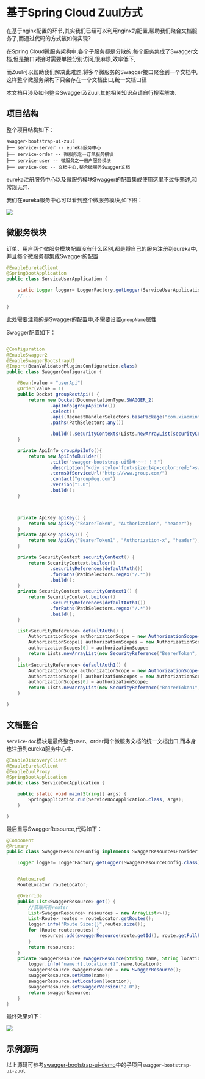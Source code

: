 # 基于Spring Cloud Zuul方式

在基于nginx配置的环节,其实我们已经可以利用nginx的配置,帮助我们聚合文档服务了,而通过代码的方式该如何实现?

在Spring Cloud微服务架构中,各个子服务都是分散的,每个服务集成了Swagger文档,但是接口对接时需要单独分别访问,很麻烦,效率低下,

而Zuul可以帮助我们解决此难题,将多个微服务的Swagger接口聚合到一个文档中,这样整个微服务架构下只会存在一个文档出口,统一文档口径

本文档只涉及如何整合Swagger及Zuul,其他相关知识点请自行搜索解决.

## 项目结构

整个项目结构如下：

```text
swagger-bootstrap-ui-zuul
├── service-server -- eureka服务中心
├── service-order -- 微服务之一订单服务模块
├── service-user -- 微服务之一用户服务模块
├── service-doc -- 文档中心,整合微服务Swagger文档

```

eureka注册服务中心以及微服务模块Swagger的配置集成使用这里不过多骜述,和常规无异.

我们在eureka服务中心可以看到整个微服务模块,如下图：

![](/knife4j/images/front/eureka.png)


## 微服务模块

订单、用户两个微服务模块配置没有什么区别,都是将自己的服务注册到eureka中,并且每个微服务都集成Swagger的配置

```java
@EnableEurekaClient
@SpringBootApplication
public class ServiceUserApplication {

	static Logger logger= LoggerFactory.getLogger(ServiceUserApplication.class);
	//...

}
```

此处需要注意的是Swagger的配置中,不需要设置`groupName`属性

Swagger配置如下：

```java

@Configuration
@EnableSwagger2
@EnableSwaggerBootstrapUI
@Import(BeanValidatorPluginsConfiguration.class)
public class SwaggerConfiguration {

    @Bean(value = "userApi")
    @Order(value = 1)
    public Docket groupRestApi() {
        return new Docket(DocumentationType.SWAGGER_2)
                .apiInfo(groupApiInfo())
                .select()
                .apis(RequestHandlerSelectors.basePackage("com.xiaominfo.swagger.service.user.controller"))
                .paths(PathSelectors.any())

                .build().securityContexts(Lists.newArrayList(securityContext(),securityContext1())).securitySchemes(Lists.<SecurityScheme>newArrayList(apiKey(),apiKey1()));
    }

    private ApiInfo groupApiInfo(){
        return new ApiInfoBuilder()
                .title("swagger-bootstrap-ui很棒~~~！！！")
                .description("<div style='font-size:14px;color:red;'>swagger-bootstrap-ui-demo RESTful APIs</div>")
                .termsOfServiceUrl("http://www.group.com/")
                .contact("group@qq.com")
                .version("1.0")
                .build();
    }



    private ApiKey apiKey() {
        return new ApiKey("BearerToken", "Authorization", "header");
    }
    private ApiKey apiKey1() {
        return new ApiKey("BearerToken1", "Authorization-x", "header");
    }

    private SecurityContext securityContext() {
        return SecurityContext.builder()
                .securityReferences(defaultAuth())
                .forPaths(PathSelectors.regex("/.*"))
                .build();
    }
    private SecurityContext securityContext1() {
        return SecurityContext.builder()
                .securityReferences(defaultAuth1())
                .forPaths(PathSelectors.regex("/.*"))
                .build();
    }

    List<SecurityReference> defaultAuth() {
        AuthorizationScope authorizationScope = new AuthorizationScope("global", "accessEverything");
        AuthorizationScope[] authorizationScopes = new AuthorizationScope[1];
        authorizationScopes[0] = authorizationScope;
        return Lists.newArrayList(new SecurityReference("BearerToken", authorizationScopes));
    }
    List<SecurityReference> defaultAuth1() {
        AuthorizationScope authorizationScope = new AuthorizationScope("global", "accessEverything");
        AuthorizationScope[] authorizationScopes = new AuthorizationScope[1];
        authorizationScopes[0] = authorizationScope;
        return Lists.newArrayList(new SecurityReference("BearerToken1", authorizationScopes));
    }

}
```

## 文档整合

`service-doc`模块是最终整合user、order两个微服务文档的统一文档出口,而本身也注册到eureka服务中心中.

```java
@EnableDiscoveryClient
@EnableEurekaClient
@EnableZuulProxy
@SpringBootApplication
public class ServiceDocApplication {

	public static void main(String[] args) {
		SpringApplication.run(ServiceDocApplication.class, args);
	}

}
```

最后重写SwaggerResource,代码如下：
```java
@Component
@Primary
public class SwaggerResourceConfig implements SwaggerResourcesProvider {

    Logger logger= LoggerFactory.getLogger(SwaggerResourceConfig.class);


    @Autowired
    RouteLocator routeLocator;

    @Override
    public List<SwaggerResource> get() {
        //获取所有router
        List<SwaggerResource> resources = new ArrayList<>();
        List<Route> routes = routeLocator.getRoutes();
        logger.info("Route Size:{}",routes.size());
        for (Route route:routes) {
            resources.add(swaggerResource(route.getId(), route.getFullPath().replace("**", "v2/api-docs")));
        }
        return resources;
    }
    private SwaggerResource swaggerResource(String name, String location) {
        logger.info("name:{},location:{}",name,location);
        SwaggerResource swaggerResource = new SwaggerResource();
        swaggerResource.setName(name);
        swaggerResource.setLocation(location);
        swaggerResource.setSwaggerVersion("2.0");
        return swaggerResource;
    }
}
```

最终效果如下：

![](/knife4j/images/front/sbu.png)


## 示例源码

以上源码可参考[swagger-bootstrap-ui-demo](https://gitee.com/xiaoym/swagger-bootstrap-ui-demo)中的子项目`swagger-bootstrap-ui-zuul`


 
 
 